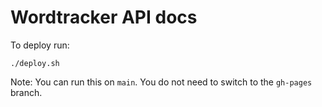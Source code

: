 # Wordtracker API docs

To deploy run:

```
./deploy.sh
```

Note: You can run this on `main`. You do not need to switch to the `gh-pages` branch.
